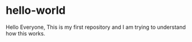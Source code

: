 # hello-world
Hello Everyone,
This is my first repository and I am trying to understand how this works.
